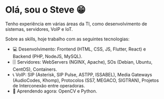 # Olá, sou o Steve :grin:  

Tenho experiência em várias áreas da TI, como desenvolvimento de sistemas, servidores, VoIP e IoT.

Sobre as skills, hoje trabalho com as seguintes tecnologias:

- 💻 Desenvolvimento: Frontend (HTML, CSS, JS, Flutter, React) e Backend (PHP, NodeJS, MySQL).
- 🗄️ Servidores: WebServers (NGINX, Apache), SOs (Debian, Ubuntu, CentOS), Containers.
- 📞 VoIP: SIP (Asterisk, SIP Pulse, ASTPP, ISSABEL), Media Gateways (AudioCodes, Khomp), Protocolos (SS7, MEGACO, SIGTRAN), Projetos de Interconexão entre operadoras.
- 🌱 Aprendendo agora: OpenCV e Python.

##
<!--
📫 Fale comigo: -->
